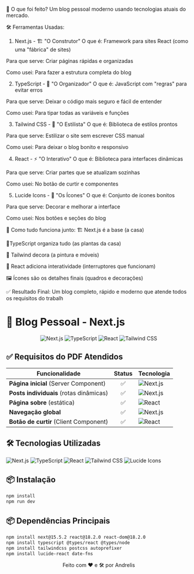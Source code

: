 🎯 O que foi feito?
Um blog pessoal moderno usando tecnologias atuais do mercado.

🛠️ Ferramentas Usadas:

1. Next.js - 🏗️ "O Construtor"
   O que é: Framework para sites React (como uma "fábrica" de sites)

Para que serve: Criar páginas rápidas e organizadas

Como usei: Para fazer a estrutura completa do blog

2. TypeScript - 📝 "O Organizador"
   O que é: JavaScript com "regras" para evitar erros

Para que serve: Deixar o código mais seguro e fácil de entender

Como usei: Para tipar todas as variáveis e funções

3. Tailwind CSS - 🎨 "O Estilista"
   O que é: Biblioteca de estilos prontos

Para que serve: Estilizar o site sem escrever CSS manual

Como usei: Para deixar o blog bonito e responsivo

4. React - ⚡ "O Interativo"
   O que é: Biblioteca para interfaces dinâmicas

Para que serve: Criar partes que se atualizam sozinhas

Como usei: No botão de curtir e componentes

5. Lucide Icons - 🔷 "Os Ícones"
   O que é: Conjunto de ícones bonitos

Para que serve: Decorar e melhorar a interface

Como usei: Nos botões e seções do blog

🔄 Como tudo funciona junto:
🏗️ Next.js é a base (a casa)

📐TypeScript organiza tudo (as plantas da casa)

🎨 Tailwind decora (a pintura e móveis)

🔌 React adiciona interatividade (interruptores que funcionam)

🖼️ Ícones são os detalhes finais (quadros e decorações)

✅ Resultado Final:
Um blog completo, rápido e moderno que atende todos os requisitos do trabalh

# 🚀 Blog Pessoal - Next.js

<div align="center">

![Next.js](https://img.shields.io/badge/Next.js-15.5-000000?style=for-the-badge&logo=nextdotjs)
![TypeScript](https://img.shields.io/badge/TypeScript-5-3178C6?style=for-the-badge&logo=typescript)
![React](https://img.shields.io/badge/React-18-61DAFB?style=for-the-badge&logo=react)
![Tailwind CSS](https://img.shields.io/badge/Tailwind_CSS-3.3-06B6D4?style=for-the-badge&logo=tailwindcss)

</div>

## ✅ **Requisitos do PDF Atendidos**

| Funcionalidade                          | Status | Tecnologia                                                                                |
| --------------------------------------- | :----: | ----------------------------------------------------------------------------------------- |
| **Página inicial** (Server Component)   |   ✅   | ![Next.js](https://img.shields.io/badge/-Next.js-000000?style=flat-square&logo=nextdotjs) |
| **Posts individuais** (rotas dinâmicas) |   ✅   | ![Next.js](https://img.shields.io/badge/-Next.js-000000?style=flat-square&logo=nextdotjs) |
| **Página sobre** (estática)             |   ✅   | ![React](https://img.shields.io/badge/-React-61DAFB?style=flat-square&logo=react)         |
| **Navegação global**                    |   ✅   | ![Next.js](https://img.shields.io/badge/-Next.js-000000?style=flat-square&logo=nextdotjs) |
| **Botão de curtir** (Client Component)  |   ✅   | ![React](https://img.shields.io/badge/-React-61DAFB?style=flat-square&logo=react)         |

## 🛠️ **Tecnologias Utilizadas**

![Next.js](https://img.shields.io/badge/Next.js-15.5-000000?style=flat-square&logo=nextdotjs)
![TypeScript](https://img.shields.io/badge/TypeScript-5-3178C6?style=flat-square&logo=typescript)
![React](https://img.shields.io/badge/React-18-61DAFB?style=flat-square&logo=react)
![Tailwind CSS](https://img.shields.io/badge/Tailwind_CSS-3.3-06B6D4?style=flat-square&logo=tailwindcss)
![Lucide Icons](https://img.shields.io/badge/Lucide_Icons-FF6B00?style=flat-square)

## 📦 **Instalação**

```bash
npm install
npm run dev
```

## 📦 **Dependências Principais**

```bash
npm install next@15.5.2 react@18.2.0 react-dom@18.2.0
npm install typescript @types/react @types/node
npm install tailwindcss postcss autoprefixer
npm install lucide-react date-fns
```

<div align="center">
Feito com ❤️ e 🛠️ por Andrelis
